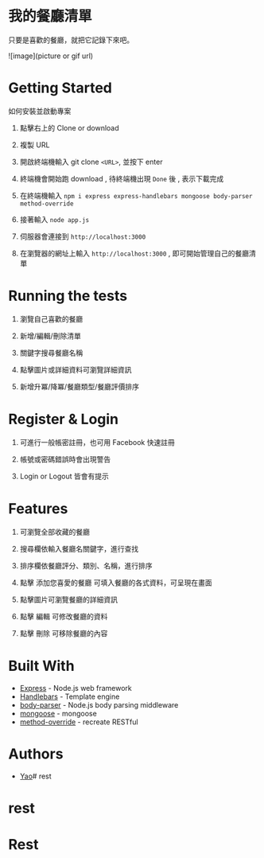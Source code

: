 # 我的餐廳清單

只要是喜歡的餐廳，就把它記錄下來吧。

![image](picture or gif url)

# Getting Started

如何安裝並啟動專案

1. 點擊右上的 Clone or download

1. 複製 URL

1. 開啟終端機輸入 git clone `<URL>`, 並按下 enter

1. 終端機會開始跑 download , 待終端機出現 `Done` 後 , 表示下載完成

1. 在終端機輸入 `npm i express express-handlebars mongoose body-parser method-override`

1. 接著輸入 `node app.js`

1. 伺服器會連接到 `http://localhost:3000`

1. 在瀏覽器的網址上輸入 `http://localhost:3000` , 即可開始管理自己的餐廳清單

# Running the tests

1. 瀏覽自己喜歡的餐廳

1. 新增/編輯/刪除清單

1. 關鍵字搜尋餐廳名稱

1. 點擊圖片或詳細資料可瀏覽詳細資訊

1. 新增升冪/降冪/餐廳類型/餐廳評價排序

# Register & Login

1. 可進行一般帳密註冊，也可用 Facebook 快速註冊

1. 帳號或密碼錯誤時會出現警告

1. Login or Logout 皆會有提示

# Features

1. 可瀏覽全部收藏的餐廳

1. 搜尋欄依輸入餐廳名關鍵字，進行查找

1. 排序欄依餐廳評分、類別、名稱，進行排序

1. 點擊 添加您喜愛的餐廳 可填入餐廳的各式資料，可呈現在畫面

1. 點擊圖片可瀏覽餐廳的詳細資訊

1. 點擊 編輯 可修改餐廳的資料

1. 點擊 刪除 可移除餐廳的內容

# Built With

* [Express](https://expressjs.com/zh-tw/starter/installing.html) - Node.js web framework
* [Handlebars](https://www.npmjs.com/package/Handlebars/) - Template engine
* [body-parser](https://www.npmjs.com/package/body-parser) - Node.js body parsing middleware
* [mongoose](https://www.npmjs.com/package/mongoose) - mongoose
* [method-override](https://www.npmjs.com/package/method-override) - recreate RESTful


# Authors
  * [Yao](#)# rest
# rest
# Rest
